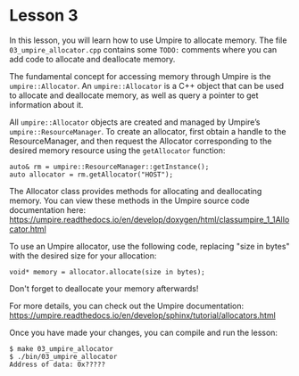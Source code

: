 # Lesson 3

In this lesson, you will learn how to use Umpire to allocate memory. The file
`03_umpire_allocator.cpp` contains some `TODO:` comments where you can add code to allocate and
deallocate memory.

The fundamental concept for accessing memory through Umpire is the
`umpire::Allocator`. An `umpire::Allocator` is a C++ object that can be used to
allocate and deallocate memory, as well as query a pointer to get
information about it.

All `umpire::Allocator` objects are created and managed by Umpire’s
`umpire::ResourceManager`. To create an allocator, first obtain a handle to the
ResourceManager, and then request the Allocator corresponding to the desired
memory resource using the `getAllocator` function:

```
auto& rm = umpire::ResourceManager::getInstance();
auto allocator = rm.getAllocator("HOST");
```

The Allocator class provides methods for allocating and deallocating memory. You
can view these methods in the Umpire source code documentation here:
https://umpire.readthedocs.io/en/develop/doxygen/html/classumpire_1_1Allocator.html

To use an Umpire allocator, use the following code, replacing "size in bytes" with
the desired size for your allocation:

```
void* memory = allocator.allocate(size in bytes);
```

Don't forget to deallocate your memory afterwards!

For more details, you can check out the Umpire documentation:
https://umpire.readthedocs.io/en/develop/sphinx/tutorial/allocators.html

Once you have made your changes, you can compile and run the lesson:

```
$ make 03_umpire_allocator
$ ./bin/03_umpire_allocator
Address of data: 0x?????
```
